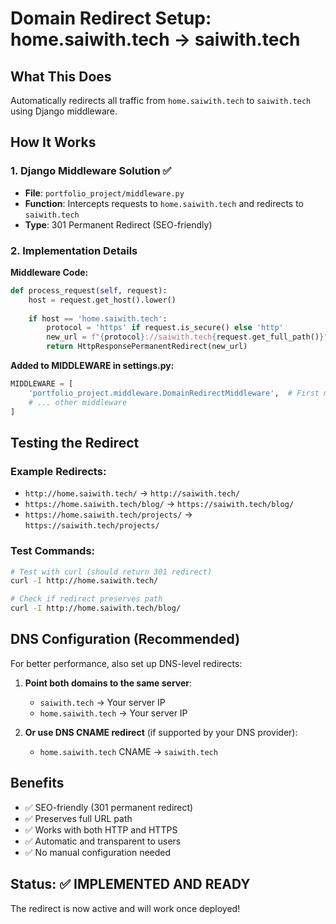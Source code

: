 # Domain Redirect Setup: home.saiwith.tech → saiwith.tech

## What This Does
Automatically redirects all traffic from `home.saiwith.tech` to `saiwith.tech` using Django middleware.

## How It Works

### 1. Django Middleware Solution ✅
- **File**: `portfolio_project/middleware.py`
- **Function**: Intercepts requests to `home.saiwith.tech` and redirects to `saiwith.tech`
- **Type**: 301 Permanent Redirect (SEO-friendly)

### 2. Implementation Details

**Middleware Code:**
```python
def process_request(self, request):
    host = request.get_host().lower()
    
    if host == 'home.saiwith.tech':
        protocol = 'https' if request.is_secure() else 'http'
        new_url = f"{protocol}://saiwith.tech{request.get_full_path()}"
        return HttpResponsePermanentRedirect(new_url)
```

**Added to MIDDLEWARE in settings.py:**
```python
MIDDLEWARE = [
    'portfolio_project.middleware.DomainRedirectMiddleware',  # First middleware
    # ... other middleware
]
```

## Testing the Redirect

### Example Redirects:
- `http://home.saiwith.tech/` → `http://saiwith.tech/`
- `https://home.saiwith.tech/blog/` → `https://saiwith.tech/blog/`
- `https://home.saiwith.tech/projects/` → `https://saiwith.tech/projects/`

### Test Commands:
```bash
# Test with curl (should return 301 redirect)
curl -I http://home.saiwith.tech/

# Check if redirect preserves path
curl -I http://home.saiwith.tech/blog/
```

## DNS Configuration (Recommended)
For better performance, also set up DNS-level redirects:

1. **Point both domains to the same server**:
   - `saiwith.tech` → Your server IP
   - `home.saiwith.tech` → Your server IP

2. **Or use DNS CNAME redirect** (if supported by your DNS provider):
   - `home.saiwith.tech` CNAME → `saiwith.tech`

## Benefits
- ✅ SEO-friendly (301 permanent redirect)
- ✅ Preserves full URL path
- ✅ Works with both HTTP and HTTPS
- ✅ Automatic and transparent to users
- ✅ No manual configuration needed

## Status: ✅ IMPLEMENTED AND READY
The redirect is now active and will work once deployed!